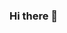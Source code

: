 ### Hi there 👋

<!--
**mominkas/mominkas** is a ✨ _special_ ✨ repository because its `README.md` (this file) appears on your GitHub profile.

Here are some ideas to get you started:

- 🔭 I’m currently working on completing my secind degree in CS
- 🌱 I’m currently learning  Dr. Racket and Python
- 👯 I’m looking to collaborate on anything! 
- 🤔 I’m looking for help with everything!
- 💬 Ask me about test
- 📫 How to reach me: insta: mominkashif_
- 😄 Pronouns: ...
- ⚡ Fun fact: ...
-->
